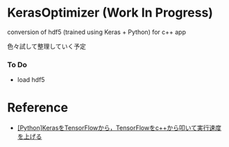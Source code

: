 # KerasOptimizer (Work In Progress)
conversion of hdf5 (trained using Keras + Python) for c++ app

色々試して整理していく予定

### To Do
* load hdf5

# Reference
* [[Python]KerasをTensorFlowから，TensorFlowをc++から叩いて実行速度を上げる](https://qiita.com/yukiB/items/1ea109eceda59b26cd64)
